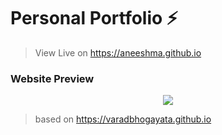 # Personal Portfolio ⚡️ 
> View Live on https://aneeshma.github.io


### Website Preview
<p align="center"> 
  <kbd>
    <a href="https://aneeshma.github.io" target="_blank"><img src="examples/preview.gif">
  </a>
  </kbd>
</p>


>based on https://varadbhogayata.github.io
